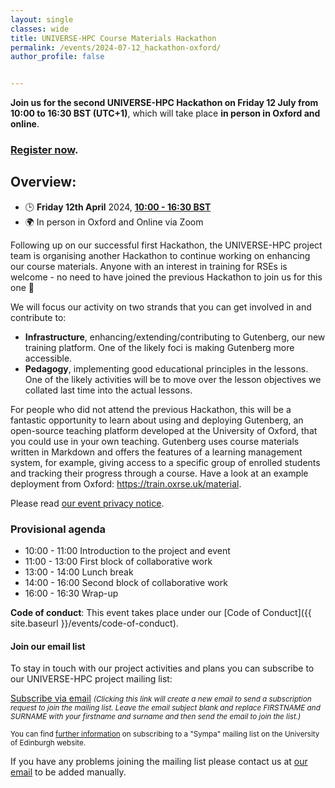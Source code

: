 ```yaml
---
layout: single
classes: wide
title: UNIVERSE-HPC Course Materials Hackathon
permalink: /events/2024-07-12_hackathon-oxford/
author_profile: false


---
```


**Join us for the second UNIVERSE-HPC Hackathon on Friday 12 July from 10:00 to 16:30 BST (UTC+1)**, which will take place **in person in Oxford and online**.

### [Register now](https://forms.office.com/e/ysfdNKXaF2).

## Overview:

- 🕒 **Friday 12th April** 2024, **[10:00 - 16:30 BST](https://www.timeanddate.com/worldclock/fixedtime.html?msg=UNIVERSE-HPC+Course+Materials+Hackathon&iso=20240712T10&p1=1233&ah=6&am=30)**
- 🌍 In person in Oxford and Online via Zoom

Following up on our successful first Hackathon, the UNIVERSE-HPC project team is organising another Hackathon to continue working on enhancing our course materials. Anyone with an interest in training for RSEs is welcome - no need to have joined the previous Hackathon to join us for this one 💖

We will focus our activity on two strands that you can get involved in and contribute to:

- **Infrastructure**, enhancing/extending/contributing to Gutenberg, our new training platform. One of the likely foci is making Gutenberg more accessible.
- **Pedagogy**, implementing good educational principles in the lessons. One of the likely activities will be to move over the lesson objectives we collated last time into the actual lessons.

For people who did not attend the previous Hackathon, this will be a fantastic opportunity to learn about using and deploying Gutenberg, an open-source teaching platform developed at the University of Oxford, that you could use in your own teaching. Gutenberg uses course materials written in Markdown and offers the features of a learning management system, for example, giving access to a specific group of enrolled students and tracking their progress through a course. Have a look at an example deployment from Oxford: https://train.oxrse.uk/material.

Please read [our event privacy notice](https://www.imperial.ac.uk/media/imperial-college/administration-and-support-services/secretariat/public/ICL---Events-privacy-notice---10-October-2018.pdf).

### Provisional agenda

- 10:00 - 11:00 Introduction to the project and event
- 11:00 - 13:00 First block of collaborative work
- 13:00 - 14:00 Lunch break
- 14:00 - 16:00 Second block of collaborative work
- 16:00 - 16:30 Wrap-up

**Code of conduct**: This event takes place under our [Code of Conduct]({{ site.baseurl }}/events/code-of-conduct).

#### Join our email list

To stay in touch with our project activities and plans you can subscribe to our
UNIVERSE-HPC project mailing list:

<a
href="mailto:sympa@mlist.is.ed.ac.uk?body=SUBSCRIBE%20universe-hpc%20FIRSTNAME%20SURNAME%20%0A%0AQUIT%0A%0A">Subscribe
via email</a> <small>_(Clicking this link will create a new email to send a
subscription request to join the mailing list. Leave the email subject blank
and replace FIRSTNAME and SURNAME with your firstname and surname and then send
the email to join the list.)_</small>

<small>You can find [further
information](https://www.ed.ac.uk/information-services/computing/comms-and-collab/email/lists/sympa/subscribe)
on subscribing to a "Sympa" mailing list on the University of Edinburgh
website.</small>

If you have any problems joining the mailing list please contact us at
[our email](mailto:s.sukhiani@epcc.ed.ac.uk) to be added manually.
